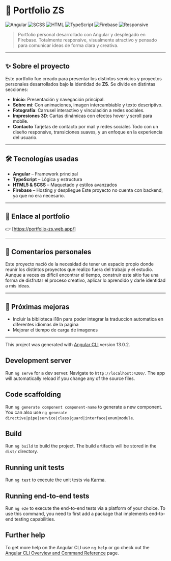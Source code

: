 # 🧩 Portfolio ZS

![Angular](https://img.shields.io/badge/Angular-%23DD0031.svg?style=for-the-badge&logo=angular&logoColor=white)
![SCSS](https://img.shields.io/badge/SCSS-%23CD6799.svg?style=for-the-badge&logo=sass&logoColor=white)
![HTML](https://img.shields.io/badge/HTML5-%23E34F26.svg?style=for-the-badge&logo=html5&logoColor=white)
![TypeScript](https://img.shields.io/badge/TypeScript-%23007ACC.svg?style=for-the-badge&logo=typescript&logoColor=white)
![Firebase](https://img.shields.io/badge/Firebase-%23039BE5.svg?style=for-the-badge&logo=firebase)
![Responsive](https://img.shields.io/badge/Responsive-Design-%2300C49A?style=for-the-badge&logo=responsive&logoColor=white)

> Portfolio personal desarrollado con Angular y desplegado en Firebase. Totalmente responsive, visualmente atractivo y pensado para comunicar ideas de forma clara y creativa.

---

## ✨ Sobre el proyecto

Este portfolio fue creado para presentar los distintos servicios y proyectos personales desarrollados bajo la identidad de **ZS**. Se divide en distintas secciones:

- **Inicio**: Presentación y navegación principal.
- **Sobre mí**: Con animaciones, imagen intercambiable y texto descriptivo.
- **Fotografía**: Carrusel interactivo y vinculación a redes sociales.
- **Impresiones 3D**: Cartas dinámicas con efectos hover y scroll para mobile.
- **Contacto** Tarjetas de contacto por mail y redes sociales
Todo con un diseño responsive, transiciones suaves, y un enfoque en la experiencia del usuario.

---

## 🛠️ Tecnologías usadas

- **Angular** – Framework principal
- **TypeScript** – Lógica y estructura
- **HTML5 & SCSS** – Maquetado y estilos avanzados
- **Firebase** – Hosting y despliegue
Este proyecto no cuenta con backend, ya que no era necesario. 

---

## 📸 Enlace al portfolio

👉 [https://portfolio-zs.web.app/] 

---

## 💬 Comentarios personales

Este proyecto nació de la necesidad de tener un espacio propio donde reunir los distintos proyectos que realizo fuera del trabajo y el estudio. Aunque a veces es difícil encontrar el tiempo, construir este sitio fue una forma de disfrutar el proceso creativo, aplicar lo aprendido y darle identidad a mis ideas.

---

## 🚀 Próximas mejoras

- Incluir la biblioteca i18n para poder integrar la traduccion automatica en diferentes idiomas de la pagina
- Mejorar el tiempo de carga de imagenes

---
This project was generated with [Angular CLI](https://github.com/angular/angular-cli) version 13.0.2.

## Development server

Run `ng serve` for a dev server. Navigate to `http://localhost:4200/`. The app will automatically reload if you change any of the source files.

## Code scaffolding

Run `ng generate component component-name` to generate a new component. You can also use `ng generate directive|pipe|service|class|guard|interface|enum|module`.

## Build

Run `ng build` to build the project. The build artifacts will be stored in the `dist/` directory.

## Running unit tests

Run `ng test` to execute the unit tests via [Karma](https://karma-runner.github.io).

## Running end-to-end tests

Run `ng e2e` to execute the end-to-end tests via a platform of your choice. To use this command, you need to first add a package that implements end-to-end testing capabilities.

## Further help

To get more help on the Angular CLI use `ng help` or go check out the [Angular CLI Overview and Command Reference](https://angular.io/cli) page.
